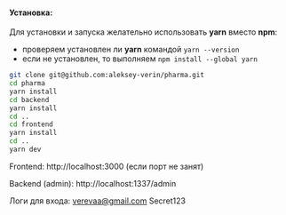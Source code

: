 #### Установка:
Для установки и запуска желательно использовать **yarn** вместо **npm**:
- проверяем установлен ли **yarn** командой `yarn --version`
- если не установлен, то выполняем `npm install --global yarn`

```bash
git clone git@github.com:aleksey-verin/pharma.git
cd pharma
yarn install
cd backend
yarn install
cd ..
cd frontend
yarn install
cd ..
yarn dev
```
Frontend: http://localhost:3000 (если порт не занят)

Backend (admin): http://localhost:1337/admin

Логи для входа: verevaa@gmail.com Secret123

